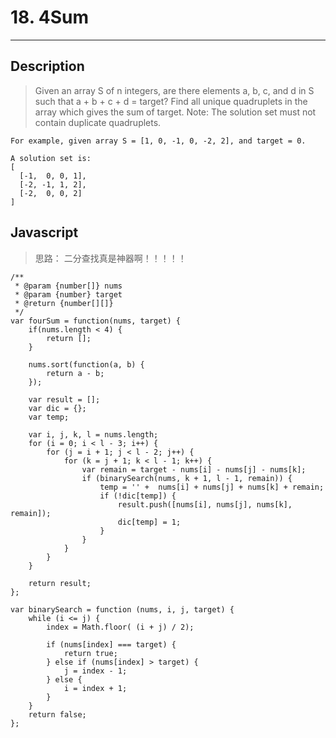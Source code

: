 # 18. 4Sum

---

## Description

> Given an array S of n integers, are there elements a, b, c, and d in S such that a + b + c + d = target? Find all unique quadruplets in the array which gives the sum of target.
> Note: The solution set must not contain duplicate quadruplets.

```
For example, given array S = [1, 0, -1, 0, -2, 2], and target = 0.

A solution set is:
[
  [-1,  0, 0, 1],
  [-2, -1, 1, 2],
  [-2,  0, 0, 2]
]
```


## Javascript

> 思路： 二分查找真是神器啊！！！！！

```
/**
 * @param {number[]} nums
 * @param {number} target
 * @return {number[][]}
 */
var fourSum = function(nums, target) {
    if(nums.length < 4) {
        return [];
    }
    
    nums.sort(function(a, b) {
        return a - b;
    });
    
    var result = [];
    var dic = {};
    var temp;
    
    var i, j, k, l = nums.length;
    for (i = 0; i < l - 3; i++) {
        for (j = i + 1; j < l - 2; j++) {
            for (k = j + 1; k < l - 1; k++) {
                var remain = target - nums[i] - nums[j] - nums[k];
                if (binarySearch(nums, k + 1, l - 1, remain)) {
                    temp = '' +  nums[i] + nums[j] + nums[k] + remain;
                    if (!dic[temp]) {
                        result.push([nums[i], nums[j], nums[k], remain]);
                        dic[temp] = 1;
                    }
                }
            }
        }
    }
    
    return result;
};

var binarySearch = function (nums, i, j, target) {
    while (i <= j) {
        index = Math.floor( (i + j) / 2);

        if (nums[index] === target) {
            return true;
        } else if (nums[index] > target) {
            j = index - 1;
        } else {
            i = index + 1;
        }
    }
    return false;
};
```
